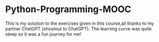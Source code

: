 # Python-Programming-MOOC
This is my solution to the exercises given in this course,all thanks to my partner ChatGPT (shoutout to ChatGPT). The learning curve was quite steep so it was a fun journey for me!